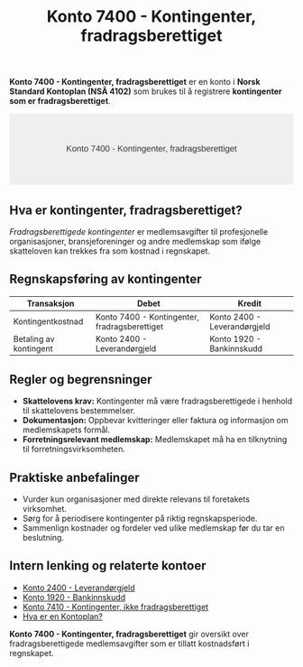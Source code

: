 ﻿---
title: "Konto 7400 - Kontingenter, fradragsberettiget"
seoTitle: "7400-kontingenter-fradragsberettiget"
description: '**Konto 7400 - Kontingenter, fradragsberettiget** er en konto i **Norsk Standard Kontoplan (NSÂ 4102)** som brukes til å registrere **kontingenter som er fradr...'
---

**Konto 7400 - Kontingenter, fradragsberettiget** er en konto i **Norsk Standard Kontoplan (NSÂ 4102)** som brukes til å registrere **kontingenter som er fradragsberettiget**.

![Illustrasjon av konto 7400 Kontingenter, fradragsberettiget](7400-kontingenter-fradragsberettiget-image.svg)

## Hva er kontingenter, fradragsberettiget?

*Fradragsberettigede kontingenter* er medlemsavgifter til profesjonelle organisasjoner, bransjeforeninger og andre medlemskap som ifølge skatteloven kan trekkes fra som kostnad i regnskapet.

## Regnskapsføring av kontingenter

| Transaksjon                          | Debet                                        | Kredit                      |
|--------------------------------------|----------------------------------------------|-----------------------------|
| Kontingentkostnad                    | Konto 7400 - Kontingenter, fradragsberettiget | Konto 2400 - Leverandørgjeld |
| Betaling av kontingent               | Konto 2400 - Leverandørgjeld                 | Konto 1920 - Bankinnskudd   |

## Regler og begrensninger

* **Skattelovens krav:** Kontingenter må være fradragsberettigede i henhold til skattelovens bestemmelser.
* **Dokumentasjon:** Oppbevar kvitteringer eller faktura og informasjon om medlemskapets formål.
* **Forretningsrelevant medlemskap:** Medlemskapet må ha en tilknytning til forretningsvirksomheten.

## Praktiske anbefalinger

* Vurder kun organisasjoner med direkte relevans til foretakets virksomhet.
* Sørg for å periodisere kontingenter på riktig regnskapsperiode.
* Sammenlign kostnader og fordeler ved ulike medlemskap før du tar en beslutning.

## Intern lenking og relaterte kontoer

* [Konto 2400 - Leverandørgjeld](/blogs/kontoplan/2400-leverandorgjeld "Konto 2400 - Leverandørgjeld")
* [Konto 1920 - Bankinnskudd](/blogs/kontoplan/1920-bankinnskudd "Konto 1920 - Bankinnskudd")
* [Konto 7410 - Kontingenter, ikke fradragsberettiget](/blogs/kontoplan/7410-kontingenter-ikke-fradragsberettiget "Konto 7410 - Kontingenter, ikke fradragsberettiget")
* [Hva er en Kontoplan?](/blogs/regnskap/hva-er-kontoplan "Hva er en Kontoplan? Komplett Guide til Kontoplaner i Norsk Regnskap")

**Konto 7400 - Kontingenter, fradragsberettiget** gir oversikt over fradragsberettigede medlemsavgifter som er tillatt kostnadsført i regnskapet.






